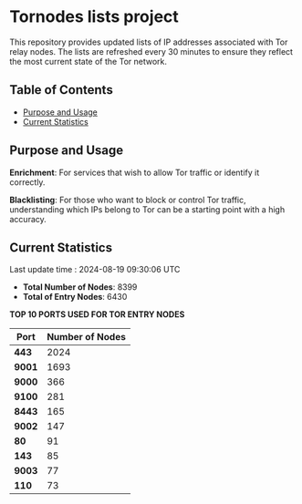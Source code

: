 # Tornodes lists project

This repository provides updated lists of IP addresses associated with Tor relay nodes. The lists are refreshed every 30 minutes to ensure they reflect the most current state of the Tor network.

## Table of Contents

- [Purpose and Usage](#purpose-and-usage)
- [Current Statistics](#current-statistics)


## Purpose and Usage

**Enrichment**: For services that wish to allow Tor traffic or identify it correctly.

**Blacklisting**: For those who want to block or control Tor traffic, understanding which IPs belong to Tor can be a starting point with a high accuracy.

## Current Statistics

Last update time : 2024-08-19 09:30:06 UTC

- **Total Number of Nodes**: 8399
- **Total of Entry Nodes**: 6430

**TOP 10 PORTS USED FOR TOR ENTRY NODES**

| **Port** | **Number of Nodes** |
|------|-----------------|
| **443**   | 2024  |
| **9001**   | 1693  |
| **9000**   | 366  |
| **9100**   | 281  |
| **8443**   | 165  |
| **9002**   | 147  |
| **80**   | 91  |
| **143**   | 85  |
| **9003**   | 77  |
| **110**   | 73  |

